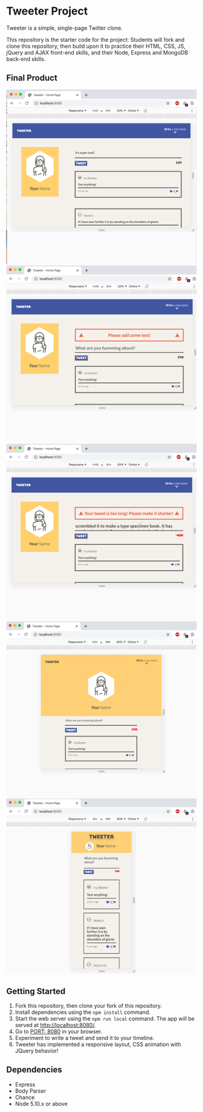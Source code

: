 # Tweeter Project

Tweeter is a simple, single-page Twitter clone.

This repository is the starter code for the project: Students will fork and clone this repository, then build upon it to practice their HTML, CSS, JS, jQuery and AJAX front-end skills, and their Node, Express and MongoDB back-end skills.

## Final Product

!["Screenshot of Tweeter on big screens"](https://github.com/luaduarte04/tweeter/blob/master/public/images/big-screen.png?raw=true)
!["Screenshot of error message - no text was typed into text area"](https://github.com/luaduarte04/tweeter/blob/master/public/images/error-message-1.png?raw=true)
!["Screenshot of error message - text exceeds counter limit"](https://github.com/luaduarte04/tweeter/blob/master/public/images/error-message-2.png?raw=true)
!["Screenshot of Tweeter on medium range screens - small laptops / tablets"](https://github.com/luaduarte04/tweeter/blob/master/public/images/medium-screen.png?raw=true)
!["Screenshot of Tweeter on small screens - phones"](https://github.com/luaduarte04/tweeter/blob/master/public/images/small-screen.png?raw=true)

## Getting Started

1. Fork this repository, then clone your fork of this repository.
2. Install dependencies using the `npm install` command.
3. Start the web server using the `npm run local` command. The app will be served at <http://localhost:8080/>.
4. Go to [PORT: 8080](http://localhost:8080/urls) in your browser.
5. Experiment to write a tweet and send it to your timeline.
6. Tweeter has implemented a responsive layout, CSS animation with JQuery behavior!

## Dependencies

- Express
- Body Parser
- Chance
- Node 5.10.x or above
